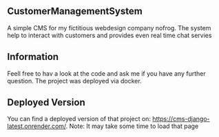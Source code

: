 ## CustomerManagementSystem
 A simple CMS for my fictitious webdesign company nofrog. The system help to interact with customers and provides even real time chat servies

## Information
Feell free to hav a look at the code and ask me if you have any further question. The project was deployed via docker.

## Deployed Version
You can find a deployed version of that project on: https://cms-django-latest.onrender.com/.
Note: It may take some time to load that page
